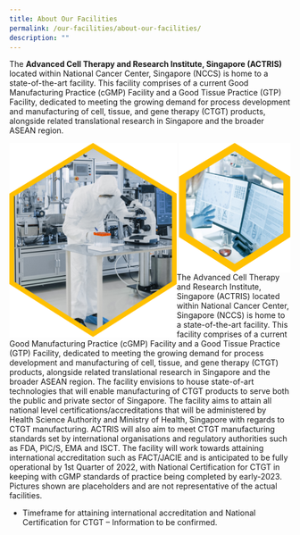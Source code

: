 ```yaml
---
title: About Our Facilities
permalink: /our-facilities/about-our-facilities/
description: ""
---
```

The **Advanced Cell Therapy and Research Institute, Singapore (ACTRIS)** located within National Cancer Center, Singapore (NCCS) is home to a state-of-the-art facility. This facility comprises of a current Good Manufacturing Practice (cGMP) Facility and a Good Tissue Practice (GTP) Facility, dedicated to meeting the growing demand for process development and manufacturing of cell, tissue, and gene therapy (CTGT) products, alongside related translational research in Singapore and the broader ASEAN region.


<img src="/images/Our%20Facilities/lark20210224-164900.png" style="width:300px" align="left">

<img src="/images/Our%20Facilities/lark20210224-164911.png" style="width:200px" align="right">


The Advanced Cell Therapy and Research Institute, Singapore (ACTRIS) located within National Cancer Center, Singapore (NCCS) is home to a state-of-the-art facility. This facility comprises of a current Good Manufacturing Practice (cGMP) Facility and a Good Tissue Practice (GTP) Facility,
dedicated to meeting the growing demand for process development and manufacturing of cell, tissue, and gene therapy (CTGT) products, alongside related translational research in Singapore and the broader ASEAN region.
The facility envisions to house state-of-art technologies that will enable manufacturing of CTGT products to serve both the public and private sector of Singapore. The facility aims to attain all national level certifications/accreditations that will be administered by Health Science Authority and Ministry of Health, Singapore with regards to CTGT manufacturing. ACTRIS will also aim to meet
CTGT manufacturing standards set by international organisations and regulatory authorities such as FDA, PIC/S, EMA and ISCT. The facility will work towards attaining international accreditation such as
FACT/JACIE and is anticipated to be fully operational by 1st Quarter of 2022, with National Certification for CTGT in keeping with cGMP standards of practice being completed by early-2023.
Pictures shown are placeholders and are not representative of the actual facilities.
- Timeframe for attaining international accreditation and National Certification for CTGT – Information to be confirmed.